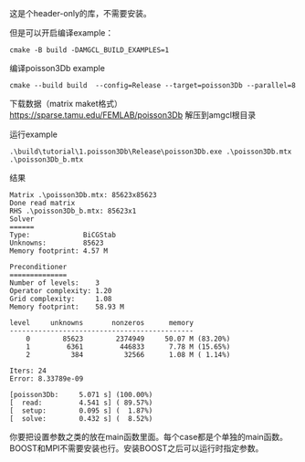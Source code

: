 这是个header-only的库，不需要安装。

但是可以开启编译example：
```
cmake -B build -DAMGCL_BUILD_EXAMPLES=1
```
编译poisson3Db example
```
cmake --build build  --config=Release --target=poisson3Db --parallel=8
```
下载数据（matrix maket格式）
https://sparse.tamu.edu/FEMLAB/poisson3Db
解压到amgcl根目录

运行example
```
.\build\tutorial\1.poisson3Db\Release\poisson3Db.exe .\poisson3Db.mtx .\poisson3Db_b.mtx
 ```
结果

```
Matrix .\poisson3Db.mtx: 85623x85623
Done read matrix
RHS .\poisson3Db_b.mtx: 85623x1
Solver
======
Type:             BiCGStab
Unknowns:         85623
Memory footprint: 4.57 M

Preconditioner
==============
Number of levels:    3
Operator complexity: 1.20
Grid complexity:     1.08
Memory footprint:    58.93 M

level     unknowns       nonzeros      memory
---------------------------------------------
    0        85623        2374949     50.07 M (83.20%)
    1         6361         446833      7.78 M (15.65%)
    2          384          32566      1.08 M ( 1.14%)

Iters: 24
Error: 8.33789e-09

[poisson3Db:     5.071 s] (100.00%)
[  read:         4.541 s] ( 89.57%)
[  setup:        0.095 s] (  1.87%)
[  solve:        0.432 s] (  8.52%)
```


你要把设置参数之类的放在main函数里面。每个case都是个单独的main函数。BOOST和MPI不需要安装也行。安装BOOST之后可以运行时指定参数。
